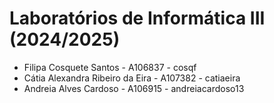 # Laboratórios de Informática III (2024/2025)

* Filipa Cosquete Santos - A106837 - cosqf
* Cátia Alexandra Ribeiro da Eira - A107382 - catiaeira
* Andreia Alves Cardoso - A106915 - andreiacardoso13
